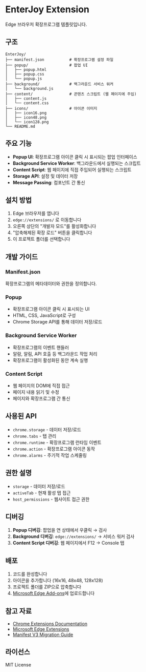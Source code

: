 # EnterJoy Extension

Edge 브라우저 확장프로그램 템플릿입니다.

## 구조

```
EnterJoy/
├── manifest.json           # 확장프로그램 설정 파일
├── popup/                  # 팝업 UI
│   ├── popup.html
│   ├── popup.css
│   └── popup.js
├── background/             # 백그라운드 서비스 워커
│   └── background.js
├── content/                # 콘텐츠 스크립트 (웹 페이지에 주입)
│   ├── content.js
│   └── content.css
├── icons/                  # 아이콘 이미지
│   ├── icon16.png
│   ├── icon48.png
│   └── icon128.png
└── README.md
```

## 주요 기능

- **Popup UI**: 확장프로그램 아이콘 클릭 시 표시되는 팝업 인터페이스
- **Background Service Worker**: 백그라운드에서 실행되는 스크립트
- **Content Script**: 웹 페이지에 직접 주입되어 실행되는 스크립트
- **Storage API**: 설정 및 데이터 저장
- **Message Passing**: 컴포넌트 간 통신

## 설치 방법

1. Edge 브라우저를 엽니다
2. `edge://extensions/` 로 이동합니다
3. 오른쪽 상단의 "개발자 모드"를 활성화합니다
4. "압축해제된 확장 로드" 버튼을 클릭합니다
5. 이 프로젝트 폴더를 선택합니다

## 개발 가이드

### Manifest.json
확장프로그램의 메타데이터와 권한을 정의합니다.

### Popup
- 확장프로그램 아이콘 클릭 시 표시되는 UI
- HTML, CSS, JavaScript로 구성
- Chrome Storage API를 통해 데이터 저장/로드

### Background Service Worker
- 확장프로그램의 이벤트 핸들러
- 알람, 알림, API 호출 등 백그라운드 작업 처리
- 확장프로그램이 활성화된 동안 계속 실행

### Content Script
- 웹 페이지의 DOM에 직접 접근
- 페이지 내용 읽기 및 수정
- 페이지와 확장프로그램 간 통신

## 사용된 API

- `chrome.storage` - 데이터 저장/로드
- `chrome.tabs` - 탭 관리
- `chrome.runtime` - 확장프로그램 런타임 이벤트
- `chrome.action` - 확장프로그램 아이콘 동작
- `chrome.alarms` - 주기적 작업 스케줄링

## 권한 설명

- `storage` - 데이터 저장/로드
- `activeTab` - 현재 활성 탭 접근
- `host_permissions` - 웹사이트 접근 권한

## 디버깅

1. **Popup 디버깅**: 팝업을 연 상태에서 우클릭 → 검사
2. **Background 디버깅**: `edge://extensions/` → 서비스 워커 검사
3. **Content Script 디버깅**: 웹 페이지에서 F12 → Console 탭

## 배포

1. 코드를 완성합니다
2. 아이콘을 추가합니다 (16x16, 48x48, 128x128)
3. 프로젝트 폴더를 ZIP으로 압축합니다
4. [Microsoft Edge Add-ons](https://partner.microsoft.com/dashboard/microsoftedge/overview)에 업로드합니다

## 참고 자료

- [Chrome Extensions Documentation](https://developer.chrome.com/docs/extensions/)
- [Microsoft Edge Extensions](https://docs.microsoft.com/microsoft-edge/extensions-chromium/)
- [Manifest V3 Migration Guide](https://developer.chrome.com/docs/extensions/mv3/intro/)

## 라이선스

MIT License
